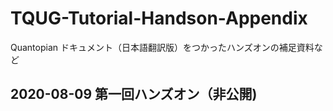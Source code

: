 # TQUG-Tutorial-Handson-Appendix
Quantopian ドキュメント（日本語翻訳版）をつかったハンズオンの補足資料など

## 2020-08-09 第一回ハンズオン（非公開)

